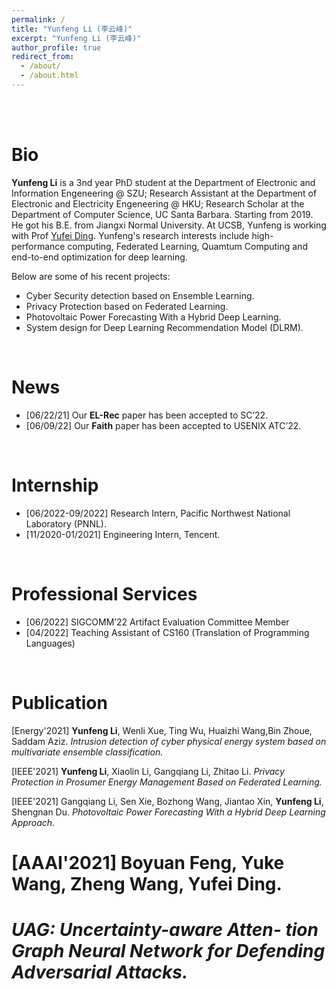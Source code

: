 ```yaml
---
permalink: /
title: "Yunfeng Li (李云峰)"
excerpt: "Yunfeng Li (李云峰)"
author_profile: true
redirect_from: 
  - /about/
  - /about.html
---
```


<br />
<br />


Bio
======
**Yunfeng Li** is a 3nd year PhD student at the Department of Electronic and Information Engeneering @ SZU; Research Assistant at the Department of Electronic and Electricity Engeneering @ HKU; Research Scholar at the Department of Computer Science, UC Santa Barbara. Starting from 2019. He got his B.E. from Jiangxi Normal University. At UCSB, Yunfeng is working with Prof <a href="https://sites.cs.ucsb.edu/~yufeiding/">Yufei Ding</a>. Yunfeng's research interests include high-performance computing, Federated Learning, Quamtum Computing and end-to-end optimization for deep learning. 

Below are some of his recent projects:
* Cyber Security detection based on Ensemble Learning. 
* Privacy Protection based on Federated Learning.
* Photovoltaic Power Forecasting With a Hybrid Deep Learning.
* System design for Deep Learning Recommendation Model (DLRM).

<br />


News
======
+ [06/22/21] Our **EL-Rec** paper has been accepted to SC’22.
+ [06/09/22] Our **Faith** paper has been accepted to USENIX ATC’22.

<br />


Internship
======
+ [06/2022-09/2022] Research Intern, Pacific Northwest National Laboratory (PNNL).
+ [11/2020-01/2021] Engineering Intern, Tencent.

<br />

Professional Services 
======
+ [06/2022] SIGCOMM’22  Artifact Evaluation Committee Member
+ [04/2022] Teaching Assistant of CS160 (Translation of Programming Languages) 

<br />

Publication 
======
[Energy'2021] **Yunfeng Li**, Wenli Xue, Ting Wu, Huaizhi Wang,Bin Zhoue, Saddam Aziz.
*Intrusion detection of cyber physical energy system based on multivariate ensemble classification.*

[IEEE'2021] **Yunfeng Li**, Xiaolin Li, Gangqiang Li, Zhitao Li.
*Privacy Protection in Prosumer Energy Management Based on Federated Learning.*

[IEEE'2021] Gangqiang Li, Sen Xie, Bozhong Wang, Jiantao Xin, **Yunfeng Li**, Shengnan Du. 
*Photovoltaic Power Forecasting With a Hybrid Deep Learning Approach.*

# [AAAI'2021] Boyuan Feng, Yuke Wang, **Zheng Wang**, Yufei Ding.
# *UAG: Uncertainty-aware Atten- tion Graph Neural Network for Defending Adversarial Attacks.*

